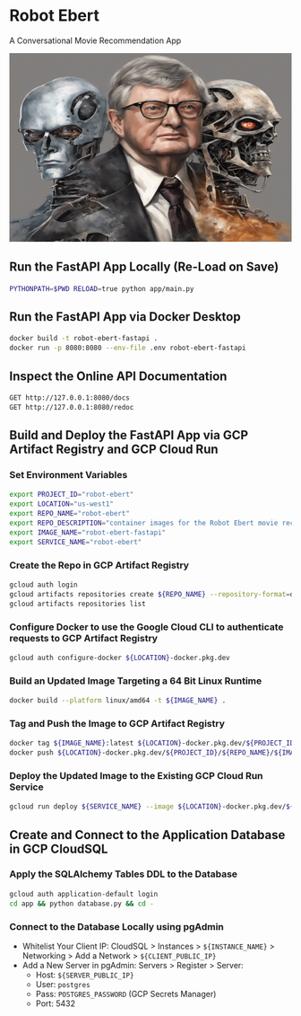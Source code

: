 # Robot Ebert

A Conversational Movie Recommendation App

![robot-ebert](./images/robot-ebert.png)

## Run the FastAPI App Locally (Re-Load on Save)

```bash
PYTHONPATH=$PWD RELOAD=true python app/main.py
```

## Run the FastAPI App via Docker Desktop

```bash
docker build -t robot-ebert-fastapi .
docker run -p 8080:8080 --env-file .env robot-ebert-fastapi
```

## Inspect the Online API Documentation

```bash
GET http://127.0.0.1:8080/docs
GET http://127.0.0.1:8080/redoc
```

## Build and Deploy the FastAPI App via GCP Artifact Registry and GCP Cloud Run

### Set Environment Variables

```bash
export PROJECT_ID="robot-ebert"
export LOCATION="us-west1"
export REPO_NAME="robot-ebert"
export REPO_DESCRIPTION="container images for the Robot Ebert movie recommender application"
export IMAGE_NAME="robot-ebert-fastapi"
export SERVICE_NAME="robot-ebert"
```

### Create the Repo in GCP Artifact Registry

```bash
gcloud auth login
gcloud artifacts repositories create ${REPO_NAME} --repository-format=docker --location=${LOCATION} --description=${REPO_DESCRIPTION}
gcloud artifacts repositories list
```

### Configure Docker to use the Google Cloud CLI to authenticate requests to GCP Artifact Registry

```bash
gcloud auth configure-docker ${LOCATION}-docker.pkg.dev
```

### Build an Updated Image Targeting a 64 Bit Linux Runtime

```bash
docker build --platform linux/amd64 -t ${IMAGE_NAME} .
```

### Tag and Push the Image to GCP Artifact Registry

```bash
docker tag ${IMAGE_NAME}:latest ${LOCATION}-docker.pkg.dev/${PROJECT_ID}/${REPO_NAME}/${IMAGE_NAME}:latest
docker push ${LOCATION}-docker.pkg.dev/${PROJECT_ID}/${REPO_NAME}/${IMAGE_NAME}:latest
```

### Deploy the Updated Image to the Existing GCP Cloud Run Service

```bash
gcloud run deploy ${SERVICE_NAME} --image ${LOCATION}-docker.pkg.dev/${PROJECT_ID}/${REPO_NAME}/${IMAGE_NAME}:latest --platform managed --region $LOCATION
```

## Create and Connect to the Application Database in GCP CloudSQL

### Apply the SQLAlchemy Tables DDL to the Database

```bash
gcloud auth application-default login
cd app && python database.py && cd -
```

### Connect to the Database Locally using pgAdmin

* Whitelist Your Client IP: CloudSQL > Instances > `${INSTANCE_NAME}` > Networking > Add a Network > `${CLIENT_PUBLIC_IP}`
* Add a New Server in pgAdmin: Servers > Register > Server:
    * Host: `${SERVER_PUBLIC_IP}`
    * User: `postgres`
    * Pass: `POSTGRES_PASSWORD` (GCP Secrets Manager)
    * Port: 5432
